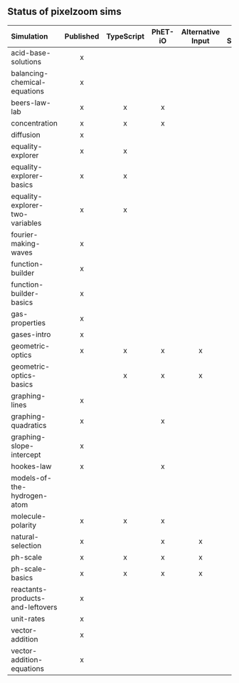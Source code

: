 ## Status of pixelzoom sims 

| Simulation                       | Published  | TypeScript | PhET-iO  | Alternative Input  | UI Sound  | Dynamic Locale |
|:---------------------------------|:----------:|:----------:|:--------:|:------------------:|:---------:|:--------------:|
| acid-base-solutions              |     x      |            |          |                    |           |       x        |
| balancing-chemical-equations     |     x      |            |          |                    |           |                |
| beers-law-lab                    |     x      |     x      |    x     |                    |           |                |
| concentration                    |     x      |     x      |    x     |                    |           |                |
| diffusion                        |     x      |            |          |                    |           |                |
| equality-explorer                |     x      |     x      |          |                    |           |                |
| equality-explorer-basics         |     x      |     x      |          |                    |           |                |
| equality-explorer-two-variables  |     x      |     x      |          |                    |           |                |
| fourier-making-waves             |     x      |            |          |                    |           |                |
| function-builder                 |     x      |            |          |                    |           |                |
| function-builder-basics          |     x      |            |          |                    |           |                |
| gas-properties                   |     x      |            |          |                    |           |                |
| gases-intro                      |     x      |            |          |                    |           |                |
| geometric-optics                 |     x      |     x      |    x     |         x          |     x     |       x        |
| geometric-optics-basics          |            |     x      |    x     |         x          |     x     |       x        |
| graphing-lines                   |     x      |            |          |                    |           |                |
| graphing-quadratics              |     x      |            |    x     |                    |           |                |
| graphing-slope-intercept         |     x      |            |          |                    |           |                |
| hookes-law                       |     x      |            |    x     |                    |           |                |
| models-of-the-hydrogen-atom      |            |            |          |                    |           |       x        |
| molecule-polarity                |     x      |     x      |    x     |                    |           |                |
| natural-selection                |     x      |            |    x     |         x          |     x     |       x        |
| ph-scale                         |     x      |     x      |    x     |         x          |     x     |       x        |
| ph-scale-basics                  |     x      |     x      |    x     |         x          |     x     |       x        |
| reactants-products-and-leftovers |     x      |            |          |                    |           |                |
| unit-rates                       |     x      |            |          |                    |           |                |
| vector-addition                  |     x      |            |          |                    |           |                |
| vector-addition-equations        |     x      |            |          |                    |           |                |
